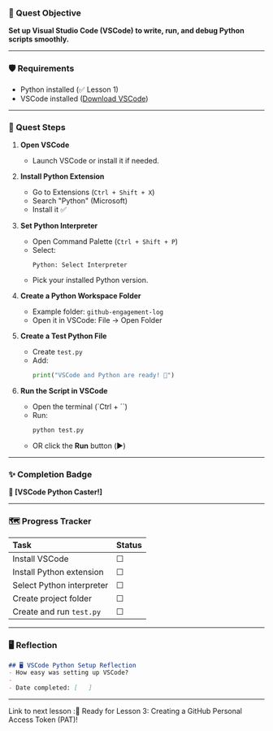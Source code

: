 ### 🎯 Quest Objective
**Set up Visual Studio Code (VSCode) to write, run, and debug Python scripts smoothly.**

---

### 🛡️ Requirements
- Python installed (✅ Lesson 1)
- VSCode installed ([Download VSCode](https://code.visualstudio.com/))

---

### 📜 Quest Steps

1. **Open VSCode**
    - Launch VSCode or install it if needed.

2. **Install Python Extension**
    - Go to Extensions (`Ctrl + Shift + X`)
    - Search "Python" (Microsoft)
    - Install it ✅

3. **Set Python Interpreter**
    - Open Command Palette (`Ctrl + Shift + P`)
    - Select:
      ```
      Python: Select Interpreter
      ```
    - Pick your installed Python version.

4. **Create a Python Workspace Folder**
    - Example folder: `github-engagement-log`
    - Open it in VSCode: File → Open Folder

5. **Create a Test Python File**
    - Create `test.py`
    - Add:
      ```python
      print("VSCode and Python are ready! 🚀")
      ```

6. **Run the Script in VSCode**
    - Open the terminal (`Ctrl + ``)
    - Run:
      ```bash
      python test.py
      ```
    - OR click the **Run** button (▶️)

---

### ✨ Completion Badge
**🏅 [VSCode Python Caster!]**

---

### 🗺️ Progress Tracker
| Task | Status |
|:-----|:------|
| Install VSCode | ☐ |
| Install Python extension | ☐ |
| Select Python interpreter | ☐ |
| Create project folder | ☐ |
| Create and run `test.py` | ☐ |

---

### 🖥️ Reflection
```markdown
## 🖥️ VSCode Python Setup Reflection
- How easy was setting up VSCode?
- 
- Date completed: [   ]
```

---

Link to next lesson :🚀 Ready for Lesson 3: Creating a GitHub Personal Access Token (PAT)!